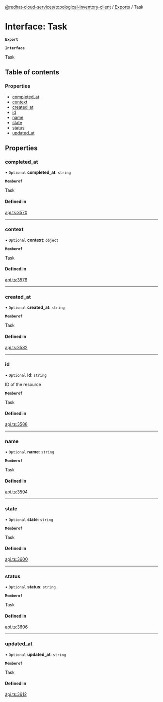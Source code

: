 [@redhat-cloud-services/topological-inventory-client](../README.md) / [Exports](../modules.md) / Task

# Interface: Task

**`Export`**

**`Interface`**

Task

## Table of contents

### Properties

- [completed\_at](Task.md#completed_at)
- [context](Task.md#context)
- [created\_at](Task.md#created_at)
- [id](Task.md#id)
- [name](Task.md#name)
- [state](Task.md#state)
- [status](Task.md#status)
- [updated\_at](Task.md#updated_at)

## Properties

### completed\_at

• `Optional` **completed\_at**: `string`

**`Memberof`**

Task

#### Defined in

[api.ts:3570](https://github.com/mkholjuraev/javascript-clients/blob/master/packages/topological-inventory/api.ts#L3570)

___

### context

• `Optional` **context**: `object`

**`Memberof`**

Task

#### Defined in

[api.ts:3576](https://github.com/mkholjuraev/javascript-clients/blob/master/packages/topological-inventory/api.ts#L3576)

___

### created\_at

• `Optional` **created\_at**: `string`

**`Memberof`**

Task

#### Defined in

[api.ts:3582](https://github.com/mkholjuraev/javascript-clients/blob/master/packages/topological-inventory/api.ts#L3582)

___

### id

• `Optional` **id**: `string`

ID of the resource

**`Memberof`**

Task

#### Defined in

[api.ts:3588](https://github.com/mkholjuraev/javascript-clients/blob/master/packages/topological-inventory/api.ts#L3588)

___

### name

• `Optional` **name**: `string`

**`Memberof`**

Task

#### Defined in

[api.ts:3594](https://github.com/mkholjuraev/javascript-clients/blob/master/packages/topological-inventory/api.ts#L3594)

___

### state

• `Optional` **state**: `string`

**`Memberof`**

Task

#### Defined in

[api.ts:3600](https://github.com/mkholjuraev/javascript-clients/blob/master/packages/topological-inventory/api.ts#L3600)

___

### status

• `Optional` **status**: `string`

**`Memberof`**

Task

#### Defined in

[api.ts:3606](https://github.com/mkholjuraev/javascript-clients/blob/master/packages/topological-inventory/api.ts#L3606)

___

### updated\_at

• `Optional` **updated\_at**: `string`

**`Memberof`**

Task

#### Defined in

[api.ts:3612](https://github.com/mkholjuraev/javascript-clients/blob/master/packages/topological-inventory/api.ts#L3612)
